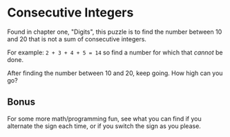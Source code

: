 # Consecutive Integers

Found in chapter one, "Digits", this puzzle is to find the number between 10 and 20 that is not a sum of consecutive
integers.

For example: `2 + 3 + 4 + 5 = 14` so find a number for which that _cannot_ be done. 

After finding the number between 10 and 20, keep going. How high can you go? 


## Bonus
For some more math/programming fun, see what you can find if you alternate the sign each time, or if you switch the sign as you please.

